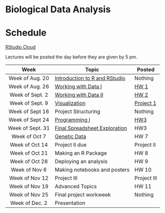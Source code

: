 # Biological Data Analysis

# Schedule

[RStudio Cloud](https://rstudio.cloud/spaces/27172/projects)  

Lectures will be posted the day before they are given by 5 pm.


| Week | Topic | Posted |
|:-------:|---------------|--------------------------------|
| Week of Aug. 20 | [Introduction to R and RStudio](https://biologicaldataanalysis2019.github.io/2019/articles/01_Getting_Started_with_R.html) | Nothing |
| Week of Aug. 26 | [Working with Data I](https://biologicaldataanalysis2019.github.io/2019/articles/02_Starting_with_Data.html) | [HW 1](https://biologicaldataanalysis2019.github.io/2019/articles/homeworks/HomeworkOne.html) |
| Week of Sept. 2 | [Working with Data II](https://biologicaldataanalysis2019.github.io/2019/articles/03_Manipulating_Data.html) | [HW 2](https://biologicaldataanalysis2019.github.io/2019/articles/homeworks/HomeworkTwo.html) |
| Week of Sept. 9 | [Visualization](https://biologicaldataanalysis2019.github.io/2019/articles/04-plotting.html)  | [Project 1](https://github.com/BiologicalDataAnalysis2019/2019/blob/master/projects/project_one/ProjectOneUndergrads.Rmd) |
| Week of Sept 16 | Project Structuring | Nothing |
| Week of Sept 24 | [Programming I](https://biologicaldataanalysis2019.github.io/2019/articles/06_Exploration_Setup.html) | [HW3](https://biologicaldataanalysis2019.github.io/2019/articles/homeworks/HomeworkThree.html) |
| Week of Sept. 31 | [Final Spreadsheet Exploration](https://biologicaldataanalysis2019.github.io/2019/articles/07_Exploration_Hands_On.html)| HW3 |
| Week of Oct 7 | [Genetic Data](https://biologicaldataanalysis2019.github.io/2019/articles/08_Tree_of_life.html') | HW 7 |
| Week of Oct 14 | Project II due  | Project II |
| Week of Oct 21 | Making an R Package  | HW 8 |
| Week of Oct 28 | Deploying an analysis | HW 9 |
| Week of Nov 6 | Making notebooks and posters | HW 10 | 
| Week of Nov 12 | Project III | Project III |
| Week of Nov 19 | Advanced Topics | HW 11 |
| Week of Nov 25 | Final project workweek | Nothing |
| Week of Dec. 2 | Presentation ||
